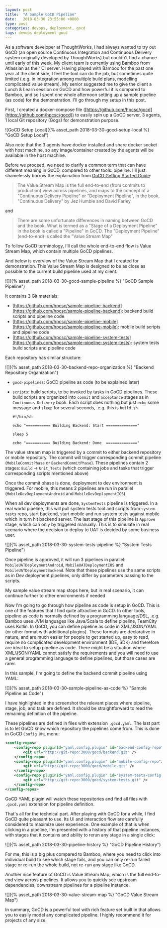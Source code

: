 ```yaml
---
layout: post
title:  "A Sample GoCD Pipeline"
date:   2018-03-30 23:55:00 +0800
type: post
categories: devops, deployment, gocd
tags: devops deployment gocd
---
```


As a software developer at ThoughtWorks, I had always wanted to try out GoCD (an open source Continuous Integration and Continuous Delivery system originally developed by ThoughtWorks) but couldn't find a chance until early of this week. My client team is currently using Bamboo from Atlassian as their CI server. Having played with Bamboo for the past one year at the client side, I feel the tool can do the job, but sometimes quite limited (.e.g. in integration among multiple build plans, modelling complicated value stream). My senior suggested me to give the client a Lunch & Learn session on GoCD and how powerful it is compared to Bamboo, and so I spent one whole afternoon setting up a sample pipeline (as code) for the demonstration. I'll go through my setup in this post.

First, I created a docker-compose file ([https://github.com/hpcsc/gocd](https://github.com/hpcsc/gocd)) to easily spin up a GoCD server, 3 agents, 1 local Git repository (Gogs) for demonstration purpose.

![GoCD Setup Local]({% asset_path 2018-03-30-gocd-setup-local %} "GoCD Setup Local")

Also note that the 3 agents have docker installed and share docker socket with host machine, so any image/container created by the agents will be available in the host machine.

Before we proceed, we need to clarify a common term that can have different meaning in GoCD, compared to other tools: pipeline. I'll just shamelessly borrow the explaination from [GoCD Getting Started Guide](https://www.gocd.org/getting-started/part-3/):

> The Value Stream Map is the full end-to-end (from commits to production) view across pipelines, and maps to the concept of a "Continuous Delivery Pipeline" or "Deployment Pipeline", in the book, "Continuous Delivery" by Jez Humble and David Farley.

and

> There are some unfortunate differences in naming between GoCD and the book. What is termed as a "Stage of a Deployment Pipeline" in the book is called a "Pipeline" in GoCD. The "Deployment Pipeline" (end-to-end) is called the "Value Stream Map"

To follow GoCD terminology, I'll call the whole end-to-end flow is Value Stream Map, which contain multiple GoCD pipelines.

And below is overview of the Value Stream Map that I created for demonstration. This Value Stream Map is designed to be as close as possible to the current build pipeline used at my client.

![]({% asset_path 2018-03-30-gocd-sample-pipeline %} "GoCD Sample Pipeline")

It contains 3 Git materials:

- [https://github.com/hpcsc/sample-pipeline-backend](https://github.com/hpcsc/sample-pipeline-backend): backend build scripts and pipeline code
- [https://github.com/hpcsc/sample-pipeline-mobile](https://github.com/hpcsc/sample-pipeline-mobile): mobile build scripts and pipeline code
- [https://github.com/hpcsc/sample-pipeline-system-tests](https://github.com/hpcsc/sample-pipeline-system-tests): system tests build scripts and pipeline code

Each repository has similar structure:

![]({% asset_path 2018-03-30-backend-repo-organization %} "Backend Repository Organization")

- `gocd-pipelines`: GoCD pipeline as code (to be explained later)
- `scripts`: build scripts, to be invoked by tasks in GoCD pipelines. These build scripts are organized into `commit` and `acceptance` stages as in `Continuous Delivery` book. Each script does nothing but just `echo` some message and `sleep` for several seconds, .e.g. this is `build.sh`

    ```
    #!/bin/sh

    echo "=========== Building Backend: Start =============="

    sleep 5

    echo "=========== Building Backend: Done  =============="
    ```

The value stream map is triggered by a commit to either backend repository or mobile repository. The commit will trigger corresponding commit pipeline (`MobileCommitPhase` or `BackendCommitPhase`). These pipelines contain 2 stages: `Build` -> `Unit_Tests` (which containing jobs and tasks that trigger corresponding scripts mentioned above)

Once the commit phase is done, deployment to dev environment is triggered. For mobile, this means 2 pipelines are run in parallel (`MobileDevDeploymentAndroid` and `MobileDevDeploymentIOS`)

When all dev deployments are done, `SystemTests` pipeline is triggered. In a real world pipeline, this will pull system tests tool and scripts from `system-tests` repo, start backend, start mobile and run system tests against mobile which in turn hit backend server. The last stage of this pipeline is `Approve` stage, which can only by triggered manually. This is to simulate in real scenario where the decision to deploy to UAT is decided by some business user.

![]({% asset_path 2018-03-30-system-tests-pipeline %} "System Tests Pipeline")

Once pipeline is approved, it will run 3 pipelines in parallel: `MobileUATDeploymentAndroid`, `MobileUATDeploymentIOS` and `MobileUATDeploymentBackend`. Note that these pipelines use the same scripts as in Dev deployment pipelines, only differ by parameters passing to the scripts.

My sample value stream map stops here, but in real scenario, it can continue further to other environments if needed

Now I'm going to go through how pipeline as code is setup in GoCD. This is one of the features that I find quite attractive in GoCD. In other tools, pipeline as code is normally defined by a programming language/DSL, .e.g. Bamboo uses JVM languages like Java/Scala to define pipeline, TeamCity uses Kotlin. In GoCD, you can define pipeline as code in XML/JSON/YAML (or other format with additional plugins). These formats are declarative in nature, and are much easier for people to get started up, easy to read, require no complicated development environment (IDE, SDK) and therefore are ideal to setup pipeline as code. There might be a situation where XML/JSON/YAML cannot satisfy the requirements and you will need to use a general programming language to define pipelines, but those cases are rarer.

In this sample, I'm going to define the backend commit pipeline using YAML:

![]({% asset_path 2018-03-30-sample-pipeline-as-code %} "Sample Pipeline as Code")

I have highlighted in the screenshot the relevant places where pipeline, stage, job, and task are defined. It should be straightforward to read the remaining definition of the pipeline.

These pipelines are defined in files with extension `.gocd.yaml`. The last part is to let GoCD know which repository the pipelines come from. This is done in GoCD `Config XML` menu:

```xml
<config-repos>
    <config-repo pluginId="yaml.config.plugin" id="backend-config-repo">
        <git url="http://git-repo:3000/gocd/backend.git" />
    </config-repo>
    <config-repo pluginId="yaml.config.plugin" id="mobile-config-repo">
        <git url="http://git-repo:3000/gocd/mobile.git" />
    </config-repo>
    <config-repo pluginId="yaml.config.plugin" id="system-tests-config-repo">
        <git url="http://git-repo:3000/gocd/system-tests.git" />
    </config-repo>
</config-repos>
```

GoCD YAML plugin will watch these repositories and find all files with `.gocd.yaml` extension for pipeline definition.

That's all for the technical part. After playing with GoCD for a while, I find GoCD quite pleasant to use. Its UI and interaction flow are carefully considered to maximize user experience. One example of that is when clicking in a pipeline, I'm presented with a history of that pipeline instances, with stages that it contains and ability to rerun any stage in a single click:

![]({% asset_path 2018-03-30-pipeline-history %} "GoCD Pipeline History")

For me, this is a big plus compared to Bamboo, where you need to click into individual build to see which stage fails, and you can only re-run failed stage or re-run the whole build, not re-run any stage like GoCD.

Another nice feature of GoCD is Value Stream Map, which is the full end-to-end view across pipelines. It allows you to quickly see upstream dependencies, downstream pipelines for a pipeline instance.

![]({% asset_path 2018-03-30-value-stream-map %} "GoCD Value Stream Map")

In summary, GoCD is a powerful tool with rich feature set built in that allows you to easily model any complicated pipeline. I highly recommend it for projects of any size.
